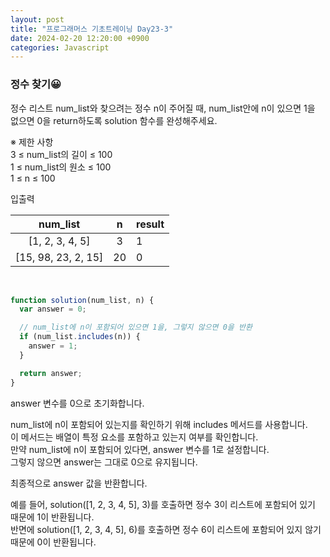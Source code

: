 ```yaml
---
layout: post
title: "프로그래머스 기초트레이닝 Day23-3"
date: 2024-02-20 12:20:00 +0900
categories: Javascript
---
```


### 정수 찾기😀

정수 리스트 num_list와 찾으려는 정수 n이 주어질 때, num_list안에 n이 있으면 1을 없으면 0을 return하도록 solution 함수를 완성해주세요.
<br>

※ 제한 사항<br>
3 ≤ num_list의 길이 ≤ 100<br>
1 ≤ num_list의 원소 ≤ 100<br>
1 ≤ n ≤ 100<br>

입출력 <br>

|      num_list       |  n  | result |
| :-----------------: | :-: | ------ |
|   [1, 2, 3, 4, 5]   |  3  | 1      |
| [15, 98, 23, 2, 15] | 20  | 0      |

<br>

```javascript
function solution(num_list, n) {
  var answer = 0;

  // num_list에 n이 포함되어 있으면 1을, 그렇지 않으면 0을 반환
  if (num_list.includes(n)) {
    answer = 1;
  }

  return answer;
}
```

answer 변수를 0으로 초기화합니다.<br>

num_list에 n이 포함되어 있는지를 확인하기 위해 includes 메서드를 사용합니다.<br>
이 메서드는 배열이 특정 요소를 포함하고 있는지 여부를 확인합니다.<br>
만약 num_list에 n이 포함되어 있다면, answer 변수를 1로 설정합니다. <br>
그렇지 않으면 answer는 그대로 0으로 유지됩니다.<br>

최종적으로 answer 값을 반환합니다.<br>

예를 들어, solution([1, 2, 3, 4, 5], 3)를 호출하면 정수 3이 리스트에 포함되어 있기 때문에 1이 반환됩니다.<br>
반면에 solution([1, 2, 3, 4, 5], 6)를 호출하면 정수 6이 리스트에 포함되어 있지 않기 때문에 0이 반환됩니다.<br>

